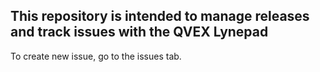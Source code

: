 ## This repository is intended to manage releases and track issues with the QVEX Lynepad

To create new issue, go to the issues tab.
